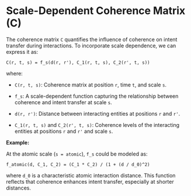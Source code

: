 # Scale-Dependent Coherence Matrix (C)

The coherence matrix `C` quantifies the influence of coherence on intent
transfer during interactions. To incorporate scale dependence, we can
express it as:

    C(r, t, s) = f_s(d(r, r'), C_1(r, t, s), C_2(r', t, s))

where:

-   `C(r, t, s)`: Coherence matrix at position `r`, time `t`, and scale
    `s`.

-   `f_s`: A scale-dependent function capturing the relationship between
    coherence and intent transfer at scale `s`.

-   `d(r, r')`: Distance between interacting entities at positions `r`
    and `r'`.

-   `C_1(r, t, s)` and `C_2(r', t, s)`: Coherence levels of the
    interacting entities at positions `r` and `r'` and scale `s`.

**Example:**

At the atomic scale (`s = atomic`), `f_s` could be modeled as:

    f_atomic(d, C_1, C_2) = (C_1 * C_2) / (1 + (d / d_0)^2) 

where `d_0` is a characteristic atomic interaction distance. This
function reflects that coherence enhances intent transfer, especially at
shorter distances.